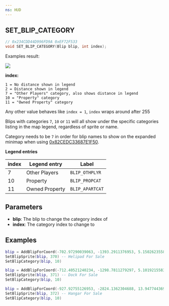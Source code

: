 ```yaml
---
ns: HUD
---
```

## SET_BLIP_CATEGORY

```c
// 0x234CDD44D996FD9A 0xEF72F533
void SET_BLIP_CATEGORY(Blip blip, int index);
```

Examples result:

![](https://i.imgur.com/skY6vAJ.png)


**index:**
```
1 = No distance shown in legend
2 = Distance shown in legend
7 = "Other Players" category, also shows distance in legend
10 = "Property" category
11 = "Owned Property" category
```
Any other value behaves like `index = 1`, `index` wraps around after 255

Blips with categories `7`, `10` or `11` will all show under the specific categories listing in the map legend, regardless of sprite or name.

Category needs to be `7` in order for blip names to show on the expanded minimap when using [0x82CEDC33687E1F50](https://runtime.fivem.net/doc/natives/?_0x82CEDC33687E1F50).

**Legend entries**

| index | Legend entry | Label |
| --- | --- | --- |
| 7 | Other Players | `BLIP_OTHPLYR` |
| 10 | Property | `BLIP_PROPCAT` |
| 11 | Owned Property | `BLIP_APARTCAT` |


## Parameters
* **blip**: The blip to change the category index of
* **index**: The category index to change to

## Examples
```lua
blip = AddBlipForCoord(-702.97290039063, -1393.2911376953, 5.1502623558044)
SetBlipSprite(blip, 370) -- Helipad For Sale
SetBlipCategory(blip, 10)

blip = AddBlipForCoord(-712.40521240234, -1298.7811279297, 5.1019215583801)
SetBlipSprite(blip, 371) -- Dock For Sale
SetBlipCategory(blip, 10)

blip = AddBlipForCoord(-927.92755126953, -2824.1362304688, 13.947744369507)
SetBlipSprite(blip, 372) -- Hangar For Sale
SetBlipCategory(blip, 10)
```

